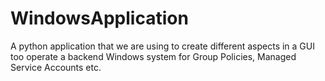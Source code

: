 # WindowsApplication
A python application that we are using to create different aspects in a GUI too operate a backend Windows system for Group Policies, Managed Service Accounts etc.
